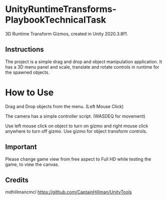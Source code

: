 # UnityRuntimeTransforms-PlaybookTechnicalTask


3D Runtime Transform Gizmos, created in Unity 2020.3.8f1.

## Instructions

The project is a simple drag and drop and object manipulation application. It has a 3D menu panel and scale, translate and rotate controls in runtime for the spawned objects.

# How to Use

Drag and Drop objects from the menu. (Left Mouse Click)

The camera has a simple controller script. (WASDEQ for movement)

Use left mouse click on object to turn on gizmo and right mouse click anywhere to turn off gizmo. Use gizmo for object transform controls.

## Important 
Please change game view from free aspect to Full HD while testing the game, to view the canvas.

## Credits

mdhillmancmcl
https://github.com/CaptainHillman/UnityTools
